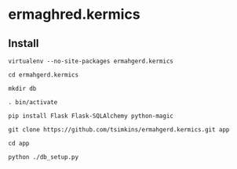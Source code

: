 # ermaghred.kermics

## Install

`virtualenv --no-site-packages ermahgerd.kermics` 

`cd ermahgerd.kermics`

`mkdir db`

`. bin/activate`

`pip install Flask Flask-SQLAlchemy python-magic`

`git clone https://github.com/tsimkins/ermahgerd.kermics.git app`

`cd app`

`python ./db_setup.py`